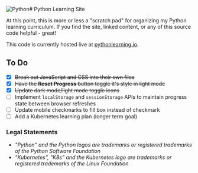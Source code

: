 ![](./assets/python.png.png "Python")# Python Learning Site

At this point, this is more or less a "scratch pad" for organizing my Python learning curriculum. If you find the site, linked content, or any of this source code helpful - great!

This code is currently hosted live at [pythonlearning.io](https://www.pythonlearning.io/).

## To Do

- [x] ~~Break out JavaScript and CSS into their own files~~
- [x] ~~Have the **Reset Progress** button toggle it's style in light mode~~
- [x] ~~Update dark mode/light mode toggle icons~~
- [ ] Implement `localStorage` and `sessionStorage` APIs to maintain progress state between browser refreshes
- [ ] Update mobile checkmarks to fill box instead of checkmark
- [ ] Add a Kubernetes learning plan (longer term goal)

### Legal Statements

- _"Python" and the Python logos are trademarks or registered trademarks of the Python Software Foundation_
- _"Kubernetes", "K8s" and the Kubernetes logo are trademarks or registered trademarks of the Linux Foundation_
